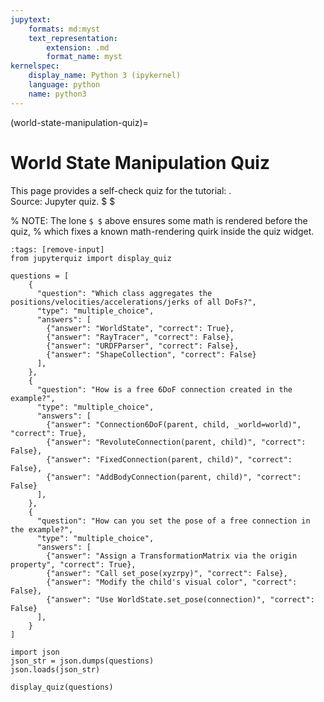 ```yaml
---
jupytext:
    formats: md:myst
    text_representation:
        extension: .md
        format_name: myst
kernelspec:
    display_name: Python 3 (ipykernel)
    language: python
    name: python3
---
```


(world-state-manipulation-quiz)=
# World State Manipulation Quiz

This page provides a self-check quiz for the tutorial: [](world-state-manipulation).  
Source: Jupyter quiz. $ $

% NOTE: The lone `$ $` above ensures some math is rendered before the quiz,
% which fixes a known math-rendering quirk inside the quiz widget.

```{code-cell} ipython3
:tags: [remove-input]
from jupyterquiz import display_quiz

questions = [
    {
      "question": "Which class aggregates the positions/velocities/accelerations/jerks of all DoFs?",
      "type": "multiple_choice",
      "answers": [
        {"answer": "WorldState", "correct": True},
        {"answer": "RayTracer", "correct": False},
        {"answer": "URDFParser", "correct": False},
        {"answer": "ShapeCollection", "correct": False}
      ],
    },
    {
      "question": "How is a free 6DoF connection created in the example?",
      "type": "multiple_choice",
      "answers": [
        {"answer": "Connection6DoF(parent, child, _world=world)", "correct": True},
        {"answer": "RevoluteConnection(parent, child)", "correct": False},
        {"answer": "FixedConnection(parent, child)", "correct": False},
        {"answer": "AddBodyConnection(parent, child)", "correct": False}
      ],
    },
    {
      "question": "How can you set the pose of a free connection in the example?",
      "type": "multiple_choice",
      "answers": [
        {"answer": "Assign a TransformationMatrix via the origin property", "correct": True},
        {"answer": "Call set_pose(xyzrpy)", "correct": False},
        {"answer": "Modify the child's visual color", "correct": False},
        {"answer": "Use WorldState.set_pose(connection)", "correct": False}
      ],
    }
]

import json
json_str = json.dumps(questions)
json.loads(json_str) 

display_quiz(questions)
```
